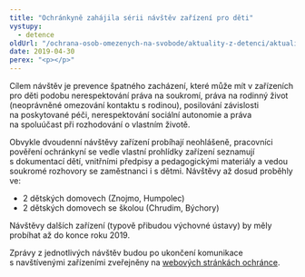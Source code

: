 ```yaml
---
title: "Ochránkyně zahájila sérii návštěv zařízení pro děti"
vystupy:
  - detence
oldUrl: "/ochrana-osob-omezenych-na-svobode/aktuality-z-detenci/aktuality-z-detenci-2019/ochrankyne-zahajila-serii-navstev-zarizeni-pro-deti/"
date: 2019-04-30
perex: "<p></p>"
---
```


<!-- imported from the old website -->

<p>Cílem návštěv je prevence špatného zacházení, které může mít v zařízeních pro děti podobu nerespektování práva na soukromí, práva na rodinný život (neoprávněné omezování kontaktu s rodinou), posilování závislosti na poskytované péči, nerespektování sociální autonomie a práva na spoluúčast při rozhodování o vlastním životě.</p> <p>Obvykle dvoudenní návštěvy zařízení probíhají neohlášeně, pracovníci pověření ochránkyní se vedle vlastní prohlídky zařízení seznamují s dokumentací dětí, vnitřními předpisy a pedagogickými materiály a vedou soukromé rozhovory se zaměstnanci i s dětmi. Návštěvy až dosud proběhly ve:</p><ul><li>2 dětských domovech (Znojmo, Humpolec)</li><li>2 dětských domovech se školou (Chrudim, Býchory)</li></ul> <p>Návštěvy dalších zařízení (typově přibudou výchovné ústavy) by měly probíhat až do konce roku 2019.</p><p> Zprávy z jednotlivých návštěv budou po ukončení komunikace s navštívenými zařízeními zveřejněny na <a href="/ochrana-osob-omezenych-na-svobode/zarizeni-pro-deti/">webových stránkách ochránce</a>.</p>
